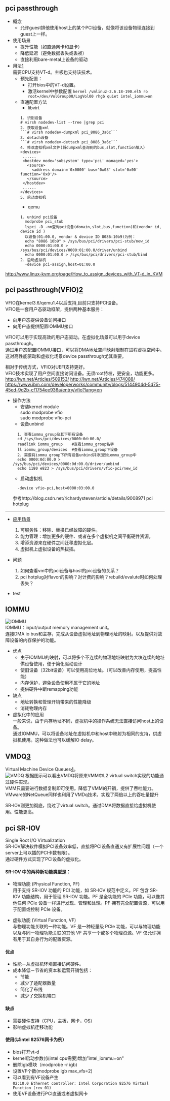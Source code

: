 pci passthrough
----
+ 概念  
  - 允许guest排他使用host上的某个PCI设备，就像将该设备物理连接到guest上一样。  
+ 使用场景
  - 提升性能（如直通网卡和显卡）  
  - 降低延迟（避免数据丢失或丢祯）  
  - 直接利用bare-metal上设备的驱动 
+ 用法[1]  
需要CPU支持VT-d。主板也支持该技术。  
  - 预先配置：  
    + 打开bios中的VT-d设置。
    + 激活kernel中参数配置
      ```kernel /vmlinuz-2.6.18-190.el5 ro root=/dev/VolGroup00/LogVol00 rhgb quiet intel_iommu=on```
  - 直通配置方法
    + libvirt
    ```
    1. 识别设备  
    # virsh nodedev-list --tree |grep pci
    2. 获取设备xml   
    ```# virsh nodedev-dumpxml pci_8086_3a6c```
    3. detach设备  
    ```# virsh nodedev-dettach pci_8086_3a6c```
    4. 修改虚拟机xml文件(将dumpxml查询到的bus,slot,function填入） 
    <devices>
     ......
     <hostdev mode='subsystem' type='pci' managed='yes'>
       <source>
         <address domain='0x0000' bus='0x03' slot='0x00' function='0x0'/>
       </source>
     </hostdev>
     ......
    </devices>
    5. 启动虚拟机  
    ```
    + qemu
    ```
    1. unbind pci设备  
      modprobe pci_stub
      lspci -D -nn查询pci设备(domain,slot,bus,function)和(vendor id, device id )
      以设备(01:00.0, vendor & device ID 8086:10b9)为例：
      echo "8086 10b9" > /sys/bus/pci/drivers/pci-stub/new_id
      echo 0000:01:00.0 > /sys/bus/pci/devices/0000:01:00.0/driver/unbind
      echo 0000:01:00.0 > /sys/bus/pci/drivers/pci-stub/bind
    2. 启动虚拟机
      -device pci-assign,host=01:00.0
    ```
http://www.linux-kvm.org/page/How_to_assign_devices_with_VT-d_in_KVM

pci passthrough(VFIO)[2]
----
VFIO在kernel3.6/qemu1.4以后支持,目前只支持PCI设备。  
VFIO是一套用户态驱动框架，提供两种基本服务：    
  + 向用户态提供设备访问接口  
  + 向用户态提供配置IOMMU接口  

VFIO可以用于实现高效的用户态驱动。在虚拟化场景可以用于device passthrough。  
通过用户态配置IOMMU接口，可以将DMA地址空间映射限制在进程虚拟空间中。  
这对高性能驱动和虚拟化场景device passthrough尤其重要。  

相对于传统方式，VFIO对UEFI支持更好。  
VFIO技术实现了用户空间直接访问设备。无须root特权，更安全，功能更多。  
http://lwn.net/Articles/509153/
http://lwn.net/Articles/474088/
https://www.ibm.com/developerworks/community/blogs/5144904d-5d75-45ed-9d2b-cf1754ee936a/entry/vfio?lang=en

+ 操作方法
  + 安装kernel module   
    sudo modprobe vfio  
    sudo modprobe vfio-pci   
  + 设备unbind
  ```
    1. 查看iommu_group及其下所有设备
    cd /sys/bus/pci/devices/0000:0d:00.0/
    readlink iommu_group    #查看iommu_group名字
    ll iommu_group/devices  #查看iommu_group下设备
    2. 需要将iommu_group下所有设备unbind并添加到iommu_group中  
    echo 0000:0d:00.0 > /sys/bus/pci/devices/0000:0d:00.0/driver/unbind   
    echo 1180 e823 > /sys/bus/pci/drivers/vfio-pci/new_id   
  ```
  + 启动虚拟机
  ```
    -device vfio-pci,host=0000:03:00.0
  ```
  参考http://blog.csdn.net/richardysteven/article/details/9008971
pci hotplug
----
+ [应用场景]
  1.  可服务性：移除、替换已经故障的硬件。  
  2.  能力管理：增加更多的硬件、或者在多个虚拟机之间平衡硬件资源。    
  3.  增添资源来在硬件之间迁移虚拟化层。  
  4.  虚拟机上虚拟设备的热拔插。  

+ 问题  
  1. 如何查看vm中的pci设备与host的pic设备的关系？  
  2. pci hotplug对flavor的影响？对计费的影响？rebuild/evalute时如何处理丢失？  

+ test

IOMMU
----
![IOMMU](http://c.hiphotos.baidu.com/baike/w%3D268/sign=c02c322ea8d3fd1f3609a53c084f25ce/d31b0ef41bd5ad6e9f63c5ea81cb39dbb6fd3c13.jpg)   
IOMMU：input/output memory management unit。  
连接DMA io bus和主存，完成从设备虚拟地址到物理地址的映射。以及提供对故障设备的内存保护的功能。  
+ 优点
  - 由于IOMMU的映射，可以将多个不连续的物理地址映射为大块连续的地址供设备使用，便于简化驱动设计    
  - 使旧设备（32bit设备）可以使用高位地址。（可以改善内存使用，提高性能）  
  - 内存保护，避免设备使用不属于它的地址  
  - 提供硬件中断remapping功能  
+ 缺点
  - 地址转换和管理开销带来的性能降级   
  - 消耗物理内存  
+ 虚拟化中的应用  
  一般来说，由于内存地址不同，虚拟机中的操作系统无法直接访问host上的设备。  
通过IOMMU，可以将设备地址在虚拟机中和host中映射为相同的支持，供虚拟机使用。这种做法也可以缓解IO delay。

VMDQ[3]
----
Virtual Machine Device Queues[4]。  
![VMDQ](http://windowsitpro.com/content/content/142153/networkoptimizationvmdqsriovsml.jpg)
根据图示可以看出VMDQ将原来VMM中L2 virtual switch实现的功能通过硬件实现。  
VMM只需要进行数据复制即可使用。降低了VMM的开销，提供了吞吐能力。  
VMware的NetQueue同样也利用了VMDq技术，实现了两倍以上的吞吐量提升

SR-IOV则更加彻底，绕过了virtual switch。通过DMA将数据直接给虚拟机使用。性能更高。

pci SR-IOV
----
Single Root I/O Virtualization  
SR-IOV解决软件模拟PCI设备效率低，直接将PCI设备直通又有扩展性问题（一个server上可以插的PCI卡数有限）。  
通过硬件方式实现了PCI设备的虚拟化。    
#### SR-IOV 中的两种新功能类型是：  

+ 物理功能 (Physical Function, PF)  
用于支持 SR-IOV 功能的 PCI 功能，如 SR-IOV 规范中定义。PF 包含 SR-IOV 功能结构，用于管理 SR-IOV 功能。PF 是全功能的 PCIe 功能，可以像其他任何 PCIe 设备一样进行发现、管理和处理。PF 拥有完全配置资源，可以用于配置或控制 PCIe 设备。

+ 虚拟功能 (Virtual Function, VF)  
与物理功能关联的一种功能。VF 是一种轻量级 PCIe 功能，可以与物理功能以及与同一物理功能关联的其他 VF 共享一个或多个物理资源。VF 仅允许拥有用于其自身行为的配置资源。

#### 优点
  - 性能－从虚拟机环境直接访问硬件。
  - 成本降低－节省的资本和运营开销包括：
    + 节能
    + 减少了适配器数量
    + 简化了布线
    + 减少了交换机端口

#### 缺点
  + 需要硬件支持（CPU，主板，网卡，OS）
  + 影响虚拟机迁移功能  

#### 使用(以intel 82576网卡为例）  
  - bios打开vt-d
  - kernel启动参数(仅intel cpu需要)增加”intel_iommu=on"
  - 删除igb模块（modprobe -r igb)
  - 设置VF个数(modprobe igb max_vfs=2)
  - 可以看到有VF设备产生  
  ```02:10.0 Ethernet controller: Intel Corporation 82576 Virtual Function (rev 01)```
  - 使用VF设备进行PCI直通或者虚拟网卡  
  


[应用场景]:https://lists.linux-foundation.org/pipermail/hotplug_sig/2005-August/001202.html
[1]:http://docs.fedoraproject.org/en-US/Fedora/13/html/Virtualization_Guide/chap-Virtualization-PCI_passthrough.html
[2]:http://www.redhat.com/archives/libvir-list/2013-March/msg00514.html
[3]:http://windowsitpro.com/virtualization/q-are-vmdq-and-sr-iov-performing-same-function
[4]:http://www.intel.cn/content/www/cn/zh/virtualization/vmdq-technology-paper.html
